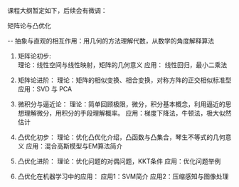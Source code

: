 
课程大纲暂定如下，后续会有微调：

矩阵论与凸优化

   -- 抽象与直观的相互作用：用几何的方法理解代数，从数学的角度解释算法

1. 矩阵论初步:  
   理论：线性空间与线性映射，矩阵的几何意义
   应用： 线性回归，最小二乘法

2. 矩阵论进阶：
    理论：矩阵的相似变换、相合变换，对称方阵的正交相似标准型
    应用：SVD 与 PCA

3. 微积分与逼近论：
    理论：简单回顾极限，微分，积分基本概念，利用逼近的思想理解微分，用积分的手段理解概率。
    应用：梯度下降法，牛顿法，极大似然估计

4. 凸优化初步：
    理论：优化凸优化介绍，凸函数与凸集合，琴生不等式的几何意义
    应用：混合高斯模型与EM算法简介

5. 凸优化进阶：
    理论：优化问题的对偶问题，KKT条件
    应用：优化问题举例

6. 凸优化在机器学习中的应用：
    应用1：SVM简介
    应用2：压缩感知与图像处理
